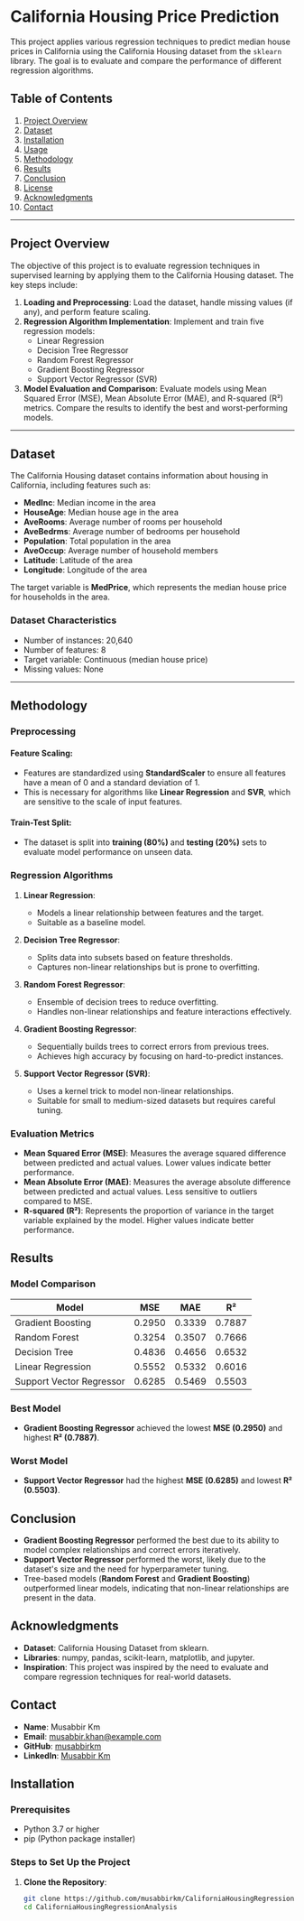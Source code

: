 # California Housing Price Prediction

This project applies various regression techniques to predict median house prices in California using the California Housing dataset from the `sklearn` library. The goal is to evaluate and compare the performance of different regression algorithms.

## Table of Contents
1. [Project Overview](#project-overview)
2. [Dataset](#dataset)
3. [Installation](#installation)
4. [Usage](#usage)
5. [Methodology](#methodology)
6. [Results](#results)
7. [Conclusion](#conclusion)
8. [License](#license)
9. [Acknowledgments](#acknowledgments)
10. [Contact](#contact)

---

## Project Overview

The objective of this project is to evaluate regression techniques in supervised learning by applying them to the California Housing dataset. The key steps include:
1. **Loading and Preprocessing**: Load the dataset, handle missing values (if any), and perform feature scaling.
2. **Regression Algorithm Implementation**: Implement and train five regression models:
   - Linear Regression
   - Decision Tree Regressor
   - Random Forest Regressor
   - Gradient Boosting Regressor
   - Support Vector Regressor (SVR)
3. **Model Evaluation and Comparison**: Evaluate models using Mean Squared Error (MSE), Mean Absolute Error (MAE), and R-squared (R²) metrics. Compare the results to identify the best and worst-performing models.

---

## Dataset

The California Housing dataset contains information about housing in California, including features such as:
- **MedInc**: Median income in the area
- **HouseAge**: Median house age in the area
- **AveRooms**: Average number of rooms per household
- **AveBedrms**: Average number of bedrooms per household
- **Population**: Total population in the area
- **AveOccup**: Average number of household members
- **Latitude**: Latitude of the area
- **Longitude**: Longitude of the area

The target variable is **MedPrice**, which represents the median house price for households in the area.

### Dataset Characteristics
- Number of instances: 20,640
- Number of features: 8
- Target variable: Continuous (median house price)
- Missing values: None

---

## Methodology

### Preprocessing

#### Feature Scaling:
- Features are standardized using **StandardScaler** to ensure all features have a mean of 0 and a standard deviation of 1.
- This is necessary for algorithms like **Linear Regression** and **SVR**, which are sensitive to the scale of input features.

#### Train-Test Split:
- The dataset is split into **training (80%)** and **testing (20%)** sets to evaluate model performance on unseen data.

### Regression Algorithms

1. **Linear Regression**:
   - Models a linear relationship between features and the target.
   - Suitable as a baseline model.

2. **Decision Tree Regressor**:
   - Splits data into subsets based on feature thresholds.
   - Captures non-linear relationships but is prone to overfitting.

3. **Random Forest Regressor**:
   - Ensemble of decision trees to reduce overfitting.
   - Handles non-linear relationships and feature interactions effectively.

4. **Gradient Boosting Regressor**:
   - Sequentially builds trees to correct errors from previous trees.
   - Achieves high accuracy by focusing on hard-to-predict instances.

5. **Support Vector Regressor (SVR)**:
   - Uses a kernel trick to model non-linear relationships.
   - Suitable for small to medium-sized datasets but requires careful tuning.

### Evaluation Metrics

- **Mean Squared Error (MSE)**: Measures the average squared difference between predicted and actual values. Lower values indicate better performance.
- **Mean Absolute Error (MAE)**: Measures the average absolute difference between predicted and actual values. Less sensitive to outliers compared to MSE.
- **R-squared (R²)**: Represents the proportion of variance in the target variable explained by the model. Higher values indicate better performance.

## Results

### Model Comparison

| Model                    | MSE    | MAE    | R²     |
|--------------------------|--------|--------|--------|
| Gradient Boosting         | 0.2950 | 0.3339 | 0.7887 |
| Random Forest             | 0.3254 | 0.3507 | 0.7666 |
| Decision Tree             | 0.4836 | 0.4656 | 0.6532 |
| Linear Regression         | 0.5552 | 0.5332 | 0.6016 |
| Support Vector Regressor  | 0.6285 | 0.5469 | 0.5503 |

### Best Model
- **Gradient Boosting Regressor** achieved the lowest **MSE (0.2950)** and highest **R² (0.7887)**.

### Worst Model
- **Support Vector Regressor** had the highest **MSE (0.6285)** and lowest **R² (0.5503)**.

## Conclusion
- **Gradient Boosting Regressor** performed the best due to its ability to model complex relationships and correct errors iteratively.
- **Support Vector Regressor** performed the worst, likely due to the dataset's size and the need for hyperparameter tuning.
- Tree-based models (**Random Forest** and **Gradient Boosting**) outperformed linear models, indicating that non-linear relationships are present in the data.



## Acknowledgments

- **Dataset**: California Housing Dataset from sklearn.
- **Libraries**: numpy, pandas, scikit-learn, matplotlib, and jupyter.
- **Inspiration**: This project was inspired by the need to evaluate and compare regression techniques for real-world datasets.

## Contact

- **Name**: Musabbir Km
- **Email**: musabbir.khan@example.com
- **GitHub**: [musabbirkm](https://github.com/musabbirkm)
- **LinkedIn**: [Musabbir Km](https://www.linkedin.com/in/musabbir-km)
## Installation

### Prerequisites
- Python 3.7 or higher
- pip (Python package installer)

### Steps to Set Up the Project

1. **Clone the Repository**:
   ```bash
   git clone https://github.com/musabbirkm/CaliforniaHousingRegressionAnalysis.git
   cd CaliforniaHousingRegressionAnalysis
